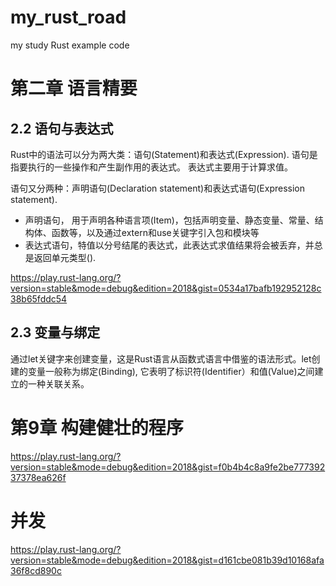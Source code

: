 # my_rust_road

my study Rust example code

# 第二章 语言精要 

## 2.2 语句与表达式

Rust中的语法可以分为两大类：语句(Statement)和表达式(Expression). 
语句是指要执行的一些操作和产生副作用的表达式。
表达式主要用于计算求值。

语句又分两种：声明语句(Declaration statement)和表达式语句(Expression statement). 

- 声明语句， 用于声明各种语言项(Item)，包括声明变量、静态变量、常量、结构体、函数等，以及通过extern和use关键字引入包和模块等
- 表达式语句，特值以分号结尾的表达式，此表达式求值结果将会被丢弃，并总是返回单元类型(). 

https://play.rust-lang.org/?version=stable&mode=debug&edition=2018&gist=0534a17bafb192952128c38b65fddc54

## 2.3 变量与绑定

通过let关键字来创建变量，这是Rust语言从函数式语言中借鉴的语法形式。let创建的变量一般称为绑定(Binding), 它表明了标识符(Identifier）和值(Value)之间建立的一种关联关系。

# 第9章 构建健壮的程序

https://play.rust-lang.org/?version=stable&mode=debug&edition=2018&gist=f0b4b4c8a9fe2be77739237378ea626f

# 并发

https://play.rust-lang.org/?version=stable&mode=debug&edition=2018&gist=d161cbe081b39d10168afa36f8cd890c
